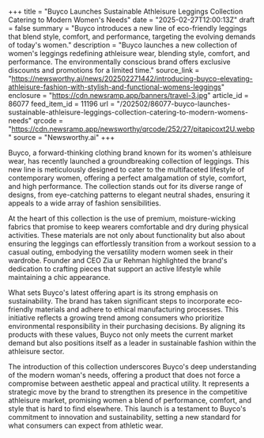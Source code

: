 +++
title = "Buyco Launches Sustainable Athleisure Leggings Collection Catering to Modern Women's Needs"
date = "2025-02-27T12:00:13Z"
draft = false
summary = "Buyco introduces a new line of eco-friendly leggings that blend style, comfort, and performance, targeting the evolving demands of today's women."
description = "Buyco launches a new collection of women's leggings redefining athleisure wear, blending style, comfort, and performance. The environmentally conscious brand offers exclusive discounts and promotions for a limited time."
source_link = "https://newsworthy.ai/news/202502271442/introducing-buyco-elevating-athleisure-fashion-with-stylish-and-functional-womens-leggings"
enclosure = "https://cdn.newsramp.app/banners/travel-3.jpg"
article_id = 86077
feed_item_id = 11196
url = "/202502/86077-buyco-launches-sustainable-athleisure-leggings-collection-catering-to-modern-womens-needs"
qrcode = "https://cdn.newsramp.app/newsworthy/qrcode/252/27/pitapicoxt2U.webp"
source = "Newsworthy.ai"
+++

<p>Buyco, a forward-thinking clothing brand known for its women's athleisure wear, has recently launched a groundbreaking collection of leggings. This new line is meticulously designed to cater to the multifaceted lifestyle of contemporary women, offering a perfect amalgamation of style, comfort, and high performance. The collection stands out for its diverse range of designs, from eye-catching patterns to elegant neutral shades, ensuring it appeals to a wide array of fashion sensibilities.</p><p>At the heart of this collection is the use of premium, moisture-wicking fabrics that promise to keep wearers comfortable and dry during physical activities. These materials are not only about functionality but also about ensuring the leggings can effortlessly transition from a workout session to a casual outing, embodying the versatility modern women seek in their wardrobe. Founder and CEO Zia ur Rehman highlighted the brand's dedication to crafting pieces that support an active lifestyle while maintaining a chic appearance.</p><p>What sets Buyco's latest offering apart is its strong emphasis on sustainability. The brand has taken significant steps to incorporate eco-friendly materials and adhere to ethical manufacturing processes. This initiative reflects a growing trend among consumers who prioritize environmental responsibility in their purchasing decisions. By aligning its products with these values, Buyco not only meets the current market demand but also positions itself as a leader in sustainable fashion within the athleisure sector.</p><p>The introduction of this collection underscores Buyco's deep understanding of the modern woman's needs, offering a product that does not force a compromise between aesthetic appeal and practical utility. It represents a strategic move by the brand to strengthen its presence in the competitive athleisure market, promising women a blend of performance, comfort, and style that is hard to find elsewhere. This launch is a testament to Buyco's commitment to innovation and sustainability, setting a new standard for what consumers can expect from athletic wear.</p>